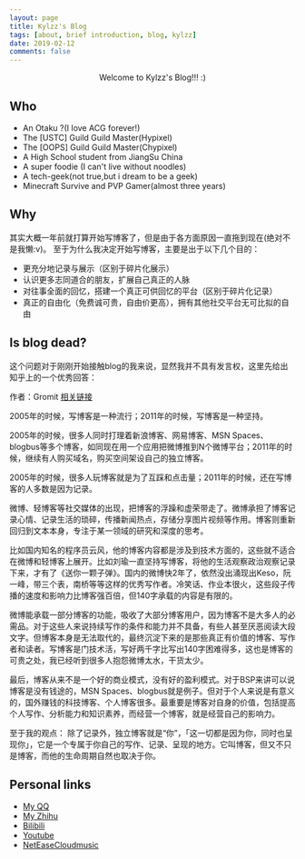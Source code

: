 ```yaml
---
layout: page
title: Kylzz's Blog
tags: [about, brief introduction, blog, kylzz]
date: 2019-02-12
comments: false
---
```

    
<center> Welcome to Kylzz's Blog!!! :)</center>

## Who
* An Otaku ?(I love ACG forever!)
* The [USTC] Guild Guild Master(Hypixel)
* The [OOPS] Guild Guild Master(Chypixel)
* A High School student from JiangSu China
* A super foodie (I can't live without noodles)
* A tech-geek(not true,but i dream to be a geek)
* Minecraft Survive and PVP Gamer(almost three years)

## Why
其实大概一年前就打算开始写博客了，但是由于各方面原因一直拖到现在(绝对不是我懒:v)。
至于为什么我决定开始写博客，主要是出于以下几个目的：
* 更充分地记录与展示（区别于碎片化展示）
* 认识更多志同道合的朋友，扩展自己真正的人脉
* 对往事全面的回忆，搭建一个真正可供回忆的平台（区别于碎片化记录）
* 真正的自由化（免费诚可贵，自由价更高），拥有其他社交平台无可比拟的自由

## Is blog dead?
这个问题对于刚刚开始接触blog的我来说，显然我并不具有发言权，这里先给出知乎上的一个优秀回答：

作者：Gromit      [相关链接](https://www.zhihu.com/question/19626397/answer/12804231)

2005年的时候，写博客是一种流行；2011年的时候，写博客是一种坚持。

2005年的时候，很多人同时打理着新浪博客、网易博客、MSN Spaces、blogbus等多个博客，如同现在用一个应用把微博推到N个微博平台；2011年的时候，继续有人购买域名，购买空间架设自己的独立博客。

2005年的时候，很多人玩博客就是为了互踩和点击量；2011年的时候，还在写博客的人多数是因为记录。

微博、轻博客等社交媒体的出现，把博客的浮躁和虚荣带走了。微博承担了博客记录心情、记录生活的琐碎，传播新闻热点，存储分享图片视频等作用。博客则重新回归到文本本身，专注于某一领域的研究和深度的思考。

比如国内知名的程序员云风，他的博客内容都是涉及到技术方面的，这些就不适合在微博和轻博客上展开。比如刘瑜一直坚持写博客，将他的生活观察政治观察记录下来，才有了《送你一颗子弹》。国内的微博快2年了，依然没出涌现出Keso，阮一峰，带三个表，南桥等等这样的优秀写作者。冷笑话、作业本很火，这些段子传播的速度和影响力比博客强百倍，但140字承载的内容是有限的。

微博能承载一部分博客的功能，吸收了大部分博客用户，因为博客不是大多人的必需品。对于这些人来说持续写作的条件和能力并不具备，有些人甚至厌恶阅读大段文字。但博客本身是无法取代的，最终沉淀下来的是那些真正有价值的博客、写作者和读者。写博客是门技术活，写好两千字比写出140字困难得多，这也是博客的可贵之处，我已经听到很多人抱怨微博太水，干货太少。

最后，博客从来不是一个好的商业模式，没有好的盈利模式。对于BSP来讲可以说博客是没有钱途的，MSN Spaces、blogbus就是例子。但对于个人来说是有意义的，国外赚钱的科技博客、个人博客很多。最重要是博客对自身的价值，包括提高个人写作、分析能力和知识素养，而经营一个博客，就是经营自己的影响力。

至于我的观点：
除了记录外，独立博客就是“你”，「这一切都是因为你，同时也呈现你」，它是一个专属于你自己的写作、记录、呈现的地方。它叫博客，但又不只是博客，而他的生命周期自然也取决于你。

## Personal links
* [My QQ](http://wpa.qq.com/msgrd?v=3&uin=1692151000&site=qq&menu=yes)
* [My Zhihu](https://www.zhihu.com/people/kylzz/activities)
* [Bilibili](http://space.bilibili.com/97063145?)
* [Youtube](https://www.youtube.com/channel/UC9ErgBLHAQFwEOLcCCze5EA8)
* [NetEaseCloudmusic](https://music.163.com/#/user/home?id=135230208)
